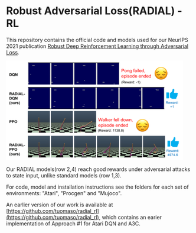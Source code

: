 # Robust Adversarial Loss(RADIAL) - RL
This repository contains the official code and models used for our NeurIPS 2021 publication [Robust Deep Reinforcement Learning through Adversarial Loss](https://arxiv.org/abs/2008.01976). 

<img src="radial_overview.png" width="479" height="268"/>

Our RADIAL models(row 2,4) reach good rewards under adversarial attacks to state input, unlike standard models (row 1,3). 

For code, model and installation instructions see the folders for each set of environments: "Atari", "Procgen" and "Mujoco".

An earlier version of our work is available at [https://github.com/tuomaso/radial_rl](https://github.com/tuomaso/radial_rl), which contains an earier implementation of Approach #1 for Atari DQN and A3C.
